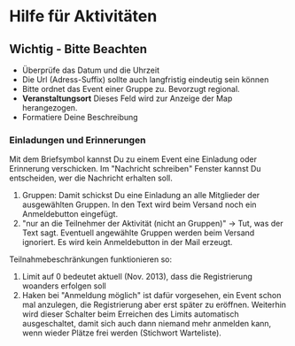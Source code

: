 # Hilfe für Aktivitäten

## Wichtig - Bitte Beachten

- Überprüfe das Datum und die Uhrzeit
- Die Url (Adress-Suffix) sollte auch langfristig eindeutig sein können
- Bitte ordnet das Event einer Gruppe zu. Bevorzugt regional.
- **Veranstaltungsort** Dieses Feld wird zur Anzeige der Map herangezogen.
- Formatiere Deine Beschreibung

### Einladungen und Erinnerungen

Mit dem Briefsymbol kannst Du zu einem Event eine Einladung oder Erinnerung verschicken. Im "Nachricht schreiben" Fenster kannst Du entscheiden, wer die Nachricht erhalten soll.

  1. Gruppen: Damit schickst Du eine Einladung an alle Mitglieder der ausgewählten Gruppen. In den Text wird beim Versand noch ein Anmeldebutton eingefügt.
  1. "nur an die Teilnehmer der Aktivität (nicht an Gruppen)" -> Tut, was der Text sagt. Eventuell angewählte Gruppen werden beim Versand ignoriert. Es wird kein Anmeldebutton in der Mail erzeugt.

Teilnahmebeschränkungen funktionieren so:

  1. Limit auf 0 bedeutet aktuell (Nov. 2013), dass die Registrierung woanders erfolgen soll
  1. Haken bei "Anmeldung möglich" ist dafür vorgesehen, ein Event schon mal anzulegen, die Registrierung aber erst später zu eröffnen. Weiterhin wird dieser Schalter beim Erreichen des Limits automatisch ausgeschaltet, damit sich auch dann niemand mehr anmelden kann, wenn wieder Plätze frei werden (Stichwort Warteliste).
